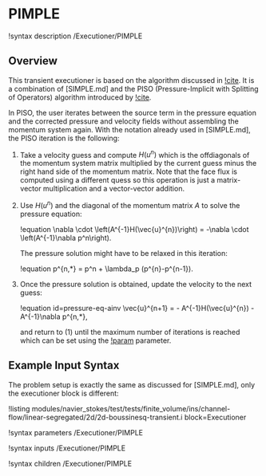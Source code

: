 # PIMPLE

!syntax description /Executioner/PIMPLE

## Overview

This transient executioner is based on the algorithm discussed in [!cite](greenshieldsweller2022).
It is a combination of [SIMPLE.md] and the PISO (Pressure-Implicit with Splitting of Operators)
algorithm introduced by [!cite](issa1986solution).

In PISO, the user iterates between the source term in the pressure equation and the corrected pressure
and velocity fields without assembling the momentum system again. With the notation
already used in [SIMPLE.md], the PISO iteration is the following:

1. Take a velocity guess and compute $H(u^n)$ which is the offdiagonals of the momentum system matrix multiplied by
   the current guess minus the right hand side of the momentum matrix. Note that the face flux is computed using
   a different quess so this operation is just a matrix-vector multiplication and a vector-vector addition.
2. Use $H(u^n)$ and the diagonal of the momentum matrix $A$ to solve the pressure equation:

   !equation
   \nabla \cdot \left(A^{-1}H(\vec{u}^{n})\right) = -\nabla \cdot \left(A^{-1}\nabla p^n\right).

   The pressure solution might have to be relaxed in this iteration:

   !equation
   p^{n,*} = p^n + \lambda_p (p^{n}-p^{n-1}).

3. Once the pressure solution is obtained, update the velocity to the next guess:

   !equation id=pressure-eq-ainv
   \vec{u}^{n+1} = - A^{-1}H(\vec{u}^{n}) -A^{-1}\nabla p^{n,*},

   and return to (1) until the maximum number of iterations is reached which can be set
   using the [!param](/Executioner/PIMPLE/num_piso_iterations) parameter.

## Example Input Syntax

The problem setup is exactly the same as discussed for [SIMPLE.md], only the executioner
block is different:

!listing modules/navier_stokes/test/tests/finite_volume/ins/channel-flow/linear-segregated/2d/2d-boussinesq-transient.i block=Executioner

!syntax parameters /Executioner/PIMPLE

!syntax inputs /Executioner/PIMPLE

!syntax children /Executioner/PIMPLE
